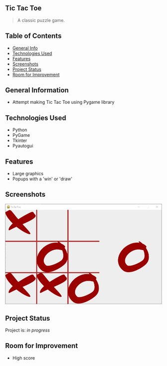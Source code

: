 ## Tic Tac Toe
> A classic puzzle game.

## Table of Contents
* [General Info](#general-information)
* [Technologies Used](#technologies-used)
* [Features](#features)
* [Screenshots](#screenshots)
* [Project Status](#project-status)
* [Room for Improvement](#room-for-improvement)


## General Information
- Attempt making Tic Tac Toe using Pygame library


## Technologies Used
- Python
- PyGame
- Tkinter
- Pyautogui


## Features
- Large graphics
- Popups with a 'win' or 'draw'


## Screenshots
<img src="resources/screenshot.png" width=600>


## Project Status
Project is: _in progress_


## Room for Improvement
- High score


